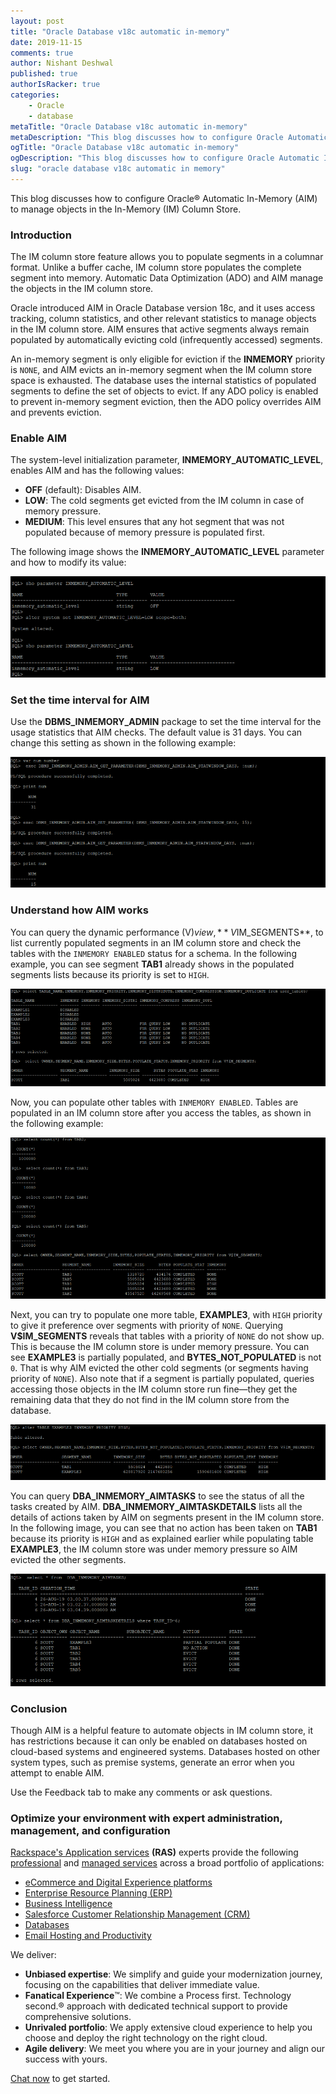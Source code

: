 ```yaml
---
layout: post
title: "Oracle Database v18c automatic in-memory"
date: 2019-11-15
comments: true
author: Nishant Deshwal
published: true
authorIsRacker: true
categories:
    - Oracle
    - database
metaTitle: "Oracle Database v18c automatic in-memory"
metaDescription: "This blog discusses how to configure Oracle Automatic In-Memory (AIM) to manage objects in In-Memory (IM) Column Store."
ogTitle: "Oracle Database v18c automatic in-memory"
ogDescription: "This blog discusses how to configure Oracle Automatic In-Memory (AIM) to manage objects in In-Memory (IM) Column Store."
slug: "oracle database v18c automatic in memory" 
---
```


This blog discusses how to configure Oracle&reg; Automatic In-Memory (AIM) to
manage objects in the In-Memory (IM) Column Store.

<!--more-->

### Introduction

The IM column store feature allows you to populate segments in a columnar format.
Unlike a buffer cache, IM column store populates the complete segment into memory.
Automatic Data Optimization (ADO) and AIM manage the objects in the IM column
store.

Oracle introduced AIM in Oracle Database version 18c, and it uses access
tracking, column statistics, and other relevant statistics to manage objects in
the IM column store. AIM ensures that active segments always remain populated
by automatically evicting cold (infrequently accessed) segments.

An in-memory segment is only eligible for eviction if the **INMEMORY** priority
is `NONE`, and AIM evicts an in-memory segment when the IM column store space is
exhausted. The database uses the internal statistics of populated segments to
define the set of objects to evict. If any ADO policy is enabled to prevent
in-memory segment eviction, then the ADO policy overrides AIM and prevents
eviction.

### Enable AIM

The system-level initialization parameter, **INMEMORY\_AUTOMATIC\_LEVEL**, enables
AIM and has the following values:

-	**OFF** (default): Disables AIM.
-	**LOW**: The cold segments get evicted from the IM column in case of memory
   pressure.
-	**MEDIUM**: This level ensures that any hot segment that was not populated
   because of memory pressure is populated first.

The following image shows the **INMEMORY\_AUTOMATIC\_LEVEL** parameter and how
to modify its value:

![](Picture1.png)

### Set the time interval for AIM

Use the **DBMS\_INMEMORY\_ADMIN** package to set the time interval for the usage
statistics that AIM checks. The default value is 31 days. You can change this
setting as shown in the following example:

![](Picture2.png)

### Understand how AIM works

You can query the dynamic performance (V$) view, **V$IM_SEGMENTS**, to list
currently populated segments in an IM column store and check the tables with
the `INMEMORY ENABLED` status for a schema. In the following example, you can
see segment **TAB1** already shows in the populated segments lists because its
priority is set to `HIGH`.

![](Picture3.png)

Now, you can populate other tables with `INMEMORY ENABLED`. Tables are populated
in an IM column store after you access the tables, as shown in the following
example:

![](Picture4.png)

Next, you can try to populate one more table, **EXAMPLE3**, with `HIGH` priority
to give it preference over segments with priority of `NONE`. Querying
**V$IM_SEGMENTS** reveals that tables with a priority of `NONE` do not show up.
This is because the IM column store is under memory pressure. You can see
**EXAMPLE3** is partially populated, and **BYTES\_NOT\_POPULATED** is not `0`.
That is why AIM evicted the other cold segments (or segments having priority of
`NONE`). Also note that if a segment is partially populated, queries accessing
those objects in the IM column store run fine&mdash;they get the remaining data
that they do not find in the IM column store from the database.

![](Picture5.png)

You can query **DBA\_INMEMORY\_AIMTASKS** to see the status of all the tasks
created by AIM. **DBA\_INMEMORY\_AIMTASKDETAILS** lists all the details of
actions taken by AIM on segments present in the IM column store. In the
following image, you can see that no action has been taken on **TAB1** because
its priority is `HIGH` and as explained earlier while populating table **EXAMPLE3**,
the IM column store was under memory pressure so AIM evicted the other segments.

![](Picture6.png)

### Conclusion

Though AIM is a helpful feature to automate objects in IM column store, it has
restrictions because it can only be enabled on databases hosted on cloud-based
systems and engineered systems. Databases hosted on other system types, such as
premise systems, generate an error when you attempt to enable AIM.

Use the Feedback tab to make any comments or ask questions.

### Optimize your environment with expert administration, management, and configuration

[Rackspace's Application services](https://www.rackspace.com/application-management/managed-services)
**(RAS)** experts provide the following [professional](https://www.rackspace.com/application-management/professional-services)
and
[managed services](https://www.rackspace.com/application-management/managed-services) across
a broad portfolio of applications:

- [eCommerce and Digital Experience platforms](https://www.rackspace.com/ecommerce-digital-experience)
- [Enterprise Resource Planning (ERP)](https://www.rackspace.com/erp)
- [Business Intelligence](https://www.rackspace.com/business-intelligence)
- [Salesforce Customer Relationship Management (CRM)](https://www.rackspace.com/salesforce-managed-services)
- [Databases](https://www.rackspace.com/dba-services)
- [Email Hosting and Productivity](https://www.rackspace.com/email-hosting)

We deliver:

- **Unbiased expertise**: We simplify and guide your modernization journey,
focusing on the capabilities that deliver immediate value.
- **Fanatical Experience**&trade;: We combine a Process first. Technology second.&reg;
approach with dedicated technical support to provide comprehensive solutions.
- **Unrivaled portfolio**: We apply extensive cloud experience to help you
choose and deploy the right technology on the right cloud.
- **Agile delivery**: We meet you where you are in your journey and align
our success with yours.

[Chat now](https://www.rackspace.com/#chat) to get started.
